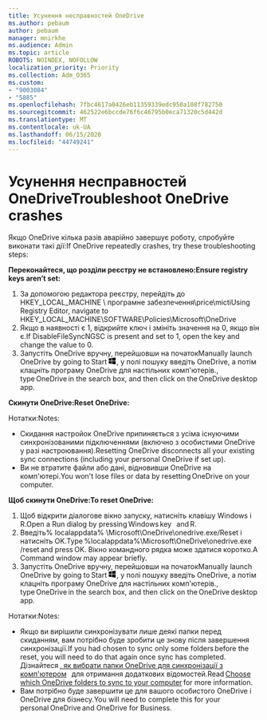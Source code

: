 ```yaml
---
title: Усунення несправностей OneDrive
ms.author: pebaum
author: pebaum
manager: mnirkhe
ms.audience: Admin
ms.topic: article
ROBOTS: NOINDEX, NOFOLLOW
localization_priority: Priority
ms.collection: Adm_O365
ms.custom:
- "9003084"
- "5885"
ms.openlocfilehash: 7fbc4617a0426eb11359339edc950a108f782750
ms.sourcegitcommit: 462522e6bccde76f6c46795b0eca71320c5d442d
ms.translationtype: MT
ms.contentlocale: uk-UA
ms.lasthandoff: 06/15/2020
ms.locfileid: "44749241"
---
```

# <a name="troubleshoot-onedrive-crashes"></a><span data-ttu-id="7929a-102">Усунення несправностей OneDrive</span><span class="sxs-lookup"><span data-stu-id="7929a-102">Troubleshoot OneDrive crashes</span></span>

<span data-ttu-id="7929a-103">Якщо OneDrive кілька разів аварійно завершує роботу, спробуйте виконати такі дії:</span><span class="sxs-lookup"><span data-stu-id="7929a-103">If OneDrive repeatedly crashes, try these troubleshooting steps:</span></span>

<span data-ttu-id="7929a-104">**Переконайтеся, що розділи реєстру не встановлено:**</span><span class="sxs-lookup"><span data-stu-id="7929a-104">**Ensure registry keys aren’t set:**</span></span>

1. <span data-ttu-id="7929a-105">За допомогою редактора реєстру, перейдіть до HKEY_LOCAL_MACHINE \ програмне забезпечення\price\micti</span><span class="sxs-lookup"><span data-stu-id="7929a-105">Using Registry Editor, navigate to HKEY_LOCAL_MACHINE\SOFTWARE\Policies\Microsoft\OneDrive</span></span>
2. <span data-ttu-id="7929a-106">Якщо в наявності є 1, відкрийте ключ і змініть значення на 0, якщо він є.</span><span class="sxs-lookup"><span data-stu-id="7929a-106">If DisableFileSyncNGSC is present and set to 1, open the key and change the value to 0.</span></span>
3. <span data-ttu-id="7929a-107">Запустіть OneDrive вручну, перейшовши на початок</span><span class="sxs-lookup"><span data-stu-id="7929a-107">Manually launch OneDrive by going to Start</span></span> ![Натисніть клавішу Windows](data:image/png;base64,iVBORw0KGgoAAAANSUhEUgAAABEAAAAOCAYAAADJ7fe0AAAAAXNSR0IArs4c6QAAAARnQU1BAACxjwv8YQUAAAAJcEhZcwAADsQAAA7EAZUrDhsAAADxSURBVDhPY/wPBAx4wR+Gd6/fM7x9/ZTh9ZuXDGdPnWE4tH0rw/UHDxlaVp9kCDCSYWABKfv35wfD+/cfGV4+fcLw5uVjhlOXzzFsX/qWYebmZAZPWWOGO2DD8ACQS9Y3e4Bcg4Y9/t94fPa/CoY4Aq8/+xik/T8TkEMxGDyGgANWwSqeobvbGSyAADIM3BwCDKXd3QyfoCLoQEGAA0xTxSWjsYMJwLHjkruU4UXSJ4YnT54x3Dh/luHmjfMMmw9wMjCDlRAGBDPgjy8fGT5//8rw9P4Thge3zzNcvXmDYevmfQzXb1xlmH/0ATADyjAAAKdWkD3ZSwNeAAAAAElFTkSuQmCC)<span data-ttu-id="7929a-109">, у полі пошуку введіть OneDrive, а потім клацніть програму OneDrive для настільних комп'ютерів.</span><span class="sxs-lookup"><span data-stu-id="7929a-109">, type OneDrive in the search box, and then click on the OneDrive desktop app.</span></span>

<span data-ttu-id="7929a-110">**Скинути OneDrive:**</span><span class="sxs-lookup"><span data-stu-id="7929a-110">**Reset OneDrive:**</span></span>

<span data-ttu-id="7929a-111">Нотатки:</span><span class="sxs-lookup"><span data-stu-id="7929a-111">Notes:</span></span>

- <span data-ttu-id="7929a-112">Скидання настройок OneDrive припиняється з усіма існуючими синхронізованими підключеннями (включно з особистими OneDrive у разі настроювання).</span><span class="sxs-lookup"><span data-stu-id="7929a-112">Resetting OneDrive disconnects all your existing sync connections (including your personal OneDrive if set up).</span></span>
- <span data-ttu-id="7929a-113">Ви не втратите файли або дані, відновивши OneDrive на комп'ютері.</span><span class="sxs-lookup"><span data-stu-id="7929a-113">You won't lose files or data by resetting OneDrive on your computer.</span></span>

<span data-ttu-id="7929a-114">**Щоб скинути OneDrive:**</span><span class="sxs-lookup"><span data-stu-id="7929a-114">**To reset OneDrive:**</span></span>

1. <span data-ttu-id="7929a-115">Щоб відкрити діалогове вікно запуску, натисніть клавішу Windows і R.</span><span class="sxs-lookup"><span data-stu-id="7929a-115">Open a Run dialog by pressing Windows key    and R.</span></span>
2. <span data-ttu-id="7929a-116">Введіть% localappdata% \Microsoft\OneDrive\onedrive.exe/Reset і натисніть OK.</span><span class="sxs-lookup"><span data-stu-id="7929a-116">Type %localappdata%\Microsoft\OneDrive\onedrive.exe /reset and press OK.</span></span> <span data-ttu-id="7929a-117">Вікно командного рядка може здатися коротко.</span><span class="sxs-lookup"><span data-stu-id="7929a-117">A Command window may appear briefly.</span></span>
3. <span data-ttu-id="7929a-118">Запустіть OneDrive вручну, перейшовши на початок</span><span class="sxs-lookup"><span data-stu-id="7929a-118">Manually launch OneDrive by going to Start</span></span> ![Натисніть клавішу Windows](data:image/png;base64,iVBORw0KGgoAAAANSUhEUgAAABEAAAAOCAYAAADJ7fe0AAAAAXNSR0IArs4c6QAAAARnQU1BAACxjwv8YQUAAAAJcEhZcwAADsQAAA7EAZUrDhsAAADxSURBVDhPY/wPBAx4wR+Gd6/fM7x9/ZTh9ZuXDGdPnWE4tH0rw/UHDxlaVp9kCDCSYWABKfv35wfD+/cfGV4+fcLw5uVjhlOXzzFsX/qWYebmZAZPWWOGO2DD8ACQS9Y3e4Bcg4Y9/t94fPa/CoY4Aq8/+xik/T8TkEMxGDyGgANWwSqeobvbGSyAADIM3BwCDKXd3QyfoCLoQEGAA0xTxSWjsYMJwLHjkruU4UXSJ4YnT54x3Dh/luHmjfMMmw9wMjCDlRAGBDPgjy8fGT5//8rw9P4Thge3zzNcvXmDYevmfQzXb1xlmH/0ATADyjAAAKdWkD3ZSwNeAAAAAElFTkSuQmCC)<span data-ttu-id="7929a-120">, у полі пошуку введіть OneDrive, а потім клацніть програму OneDrive для настільних комп'ютерів.</span><span class="sxs-lookup"><span data-stu-id="7929a-120">, type OneDrive in the search box, and then click on the OneDrive desktop app.</span></span>

<span data-ttu-id="7929a-121">Нотатки:</span><span class="sxs-lookup"><span data-stu-id="7929a-121">Notes:</span></span>

- <span data-ttu-id="7929a-122">Якщо ви вирішили синхронізувати лише деякі папки перед скиданням, вам потрібно буде зробити це знову після завершення синхронізації.</span><span class="sxs-lookup"><span data-stu-id="7929a-122">If you had chosen to sync only some folders before the reset, you will need to do that again once sync has completed.</span></span> <span data-ttu-id="7929a-123">Дізнайтеся [, як вибрати папки OneDrive для синхронізації з комп'ютером](https://support.office.com/article/98b8b011-8b94-419b-aa95-a14ff2415e85)   для отримання додаткових відомостей.</span><span class="sxs-lookup"><span data-stu-id="7929a-123">Read [Choose which OneDrive folders to sync to your computer](https://support.office.com/article/98b8b011-8b94-419b-aa95-a14ff2415e85) for more information.</span></span>
- <span data-ttu-id="7929a-124">Вам потрібно буде завершити це для вашого особистого OneDrive і OneDrive для бізнесу.</span><span class="sxs-lookup"><span data-stu-id="7929a-124">You will need to complete this for your personal OneDrive and OneDrive for Business.</span></span>
